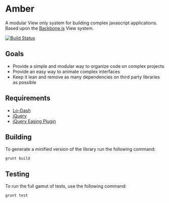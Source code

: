 Amber
======
A modular View only system for building complex javascript applications. Based upon the [Backbone.js](documentcloud.github.com/backbone/) View system.

[![Build Status](https://travis-ci.org/isuttell/Amber.png?branch=master)](https://travis-ci.org/isuttell/Amber)


Goals
------
* Provide a simple and modular way to organize code on complex projects
* Provide an easy way to animate complex interfaces
* Keep it lean and remove as many dependencies on third party libraries as possible


Requirements
------
* [Lo-Dash](lodash.com)
* [jQuery](http://jquery.com/)
* [jQuery Easing Plugin](http://gsgd.co.uk/sandbox/jquery/easing/)


Building
--------
To generate a minified version of the library run the following command:

````
grunt build
````


Testing
--------
To run the full gamut of tests, use the following command:

````
grunt test
````

